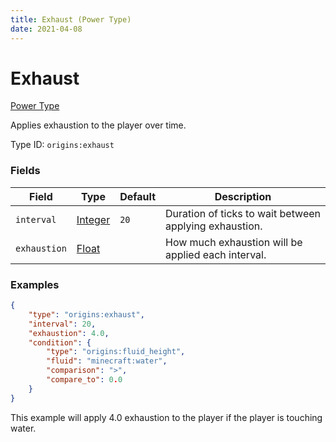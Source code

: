 ```yaml
---
title: Exhaust (Power Type)
date: 2021-04-08
---
```


# Exhaust

[Power Type](../power_types.md)

Applies exhaustion to the player over time.

Type ID: `origins:exhaust`


### Fields

Field  | Type | Default | Description
-------|------|---------|-------------
`interval` | [Integer](../data_types/integer.md) | `20` | Duration of ticks to wait between applying exhaustion.
`exhaustion` | [Float](../data_types/float.md) | | How much exhaustion will be applied each interval.


### Examples

```json
{
  	"type": "origins:exhaust",
  	"interval": 20,
  	"exhaustion": 4.0,
	"condition": {
		"type": "origins:fluid_height",
		"fluid": "minecraft:water",
		"comparison": ">",
		"compare_to": 0.0
	}
}
```

This example will apply 4.0 exhaustion to the player if the player is touching water.
